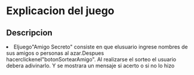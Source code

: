 <h1>Explicacion del juego</h1>
<h2>Descripcion</h2>
<li>Eljuego"Amigo Secreto" consiste en que elusuario ingrese nombres de sus amigos o personas al azar.Despues hacerclickenel"botonSortearAmigo". Al realizarse el sorteo el usuario debera adivinarlo. Y se mostrara un mensaje si acerto o 
  si no lo hizo</li>
